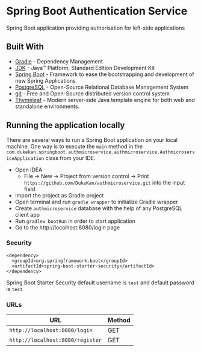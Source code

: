 # Spring Boot Authentication Service

Spring Boot application providing authorisation for left-side applications

## Built With

* 	[Gradle](https://gradle.org/) - Dependency Management
* 	[JDK](http://www.oracle.com/technetwork/java/javase/downloads/jdk8-downloads-2133151.html) - Java™ Platform, Standard Edition Development Kit 
* 	[Spring Boot](https://spring.io/projects/spring-boot) - Framework to ease the bootstrapping and development of new Spring Applications
* 	[PostgreSQL](https://www.postgresql.org/) - Open-Source Relational Database Management System
* 	[git](https://git-scm.com/) - Free and Open-Source distributed version control system 
* 	[Thymeleaf](https://www.thymeleaf.org/) - Modern server-side Java template engine for both web and standalone environments.

## Running the application locally

There are several ways to run a Spring Boot application on your local machine. One way is to execute the `main` method in the `com.dukekan.springboot.authmicroservice.authmicroservice.AuthmicroserviceApplication` class from your IDE.

- Open IDEA 
   - File -> New -> Project from version control -> Print `https://github.com/DukeKan/authmicroservice.git` into the input field
- Import the project as Gradle project
- Open terminal and run ```gradle wrapper``` to initialize Gradle wrapper
- Create `authmicroservice` database with the help of any PostgreSQL client app
- Run ```gradlew bootRun``` in order to start application
- Go to the http://localhost:8080/login page

### Security

```
<dependency>
  <groupId>org.springframework.boot</groupId>
  <artifactId>spring-boot-starter-security</artifactId>
</dependency>
```

Spring Boot Starter Security default username is `test` and default password is `test`

### URLs

|  URL |  Method |
|----------|--------------|
|`http://localhost:8080/login`                           | GET | 
|`http://localhost:8080/register`                       | GET | 